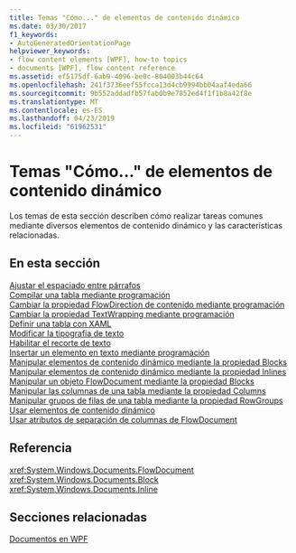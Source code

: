 ```yaml
---
title: Temas "Cómo..." de elementos de contenido dinámico
ms.date: 03/30/2017
f1_keywords:
- AutoGeneratedOrientationPage
helpviewer_keywords:
- flow content elements [WPF], how-to topics
- documents [WPF], flow content reference
ms.assetid: ef5175df-6ab9-4096-be0c-804003b44c64
ms.openlocfilehash: 241f3736eef55fcca13d4cb9994bb04aaf4eda66
ms.sourcegitcommit: 9b552addadfb57fab0b9e7852ed4f1f1b8a42f8e
ms.translationtype: MT
ms.contentlocale: es-ES
ms.lasthandoff: 04/23/2019
ms.locfileid: "61962531"
---
```

# <a name="flow-content-elements-how-to-topics"></a>Temas "Cómo..." de elementos de contenido dinámico
Los temas de esta sección describen cómo realizar tareas comunes mediante diversos elementos de contenido dinámico y las características relacionadas.  
  
## <a name="in-this-section"></a>En esta sección  
 [Ajustar el espaciado entre párrafos](how-to-adjust-spacing-between-paragraphs.md)  
 [Compilar una tabla mediante programación](how-to-build-a-table-programmatically.md)  
 [Cambiar la propiedad FlowDirection de contenido mediante programación](how-to-change-the-flowdirection-of-content-programmatically.md)  
 [Cambiar la propiedad TextWrapping mediante programación](how-to-change-the-textwrapping-property-programmatically.md)  
 [Definir una tabla con XAML](how-to-define-a-table-with-xaml.md)  
 [Modificar la tipografía de texto](how-to-alter-the-typography-of-text.md)  
 [Habilitar el recorte de texto](how-to-enable-text-trimming.md)  
 [Insertar un elemento en texto mediante programación](how-to-insert-an-element-into-text-programmatically.md)  
 [Manipular elementos de contenido dinámico mediante la propiedad Blocks](how-to-manipulate-flow-content-elements-through-the-blocks-property.md)  
 [Manipular elementos de contenido dinámico mediante la propiedad Inlines](how-to-manipulate-flow-content-elements-through-the-inlines-property.md)  
 [Manipular un objeto FlowDocument mediante la propiedad Blocks](how-to-manipulate-a-flowdocument-through-the-blocks-property.md)  
 [Manipular las columnas de una tabla mediante la propiedad Columns](how-to-manipulate-table-columns-through-the-columns-property.md)  
 [Manipular grupos de filas de una tabla mediante la propiedad RowGroups](how-to-manipulate-table-row-groups-through-the-rowgroups-property.md)  
 [Usar elementos de contenido dinámico](how-to-use-flow-content-elements.md)  
 [Usar atributos de separación de columnas de FlowDocument](how-to-use-flowdocument-column-separating-attributes.md)  
  
## <a name="reference"></a>Referencia  
 <xref:System.Windows.Documents.FlowDocument>  
  <xref:System.Windows.Documents.Block>  
  <xref:System.Windows.Documents.Inline>  
  
## <a name="related-sections"></a>Secciones relacionadas  
 [Documentos en WPF](documents-in-wpf.md)
